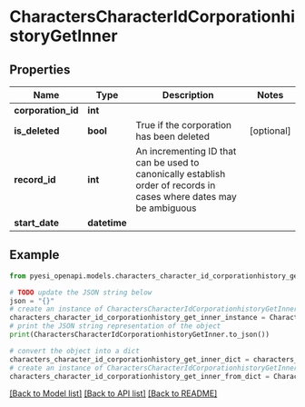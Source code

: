 # CharactersCharacterIdCorporationhistoryGetInner


## Properties

Name | Type | Description | Notes
------------ | ------------- | ------------- | -------------
**corporation_id** | **int** |  | 
**is_deleted** | **bool** | True if the corporation has been deleted | [optional] 
**record_id** | **int** | An incrementing ID that can be used to canonically establish order of records in cases where dates may be ambiguous | 
**start_date** | **datetime** |  | 

## Example

```python
from pyesi_openapi.models.characters_character_id_corporationhistory_get_inner import CharactersCharacterIdCorporationhistoryGetInner

# TODO update the JSON string below
json = "{}"
# create an instance of CharactersCharacterIdCorporationhistoryGetInner from a JSON string
characters_character_id_corporationhistory_get_inner_instance = CharactersCharacterIdCorporationhistoryGetInner.from_json(json)
# print the JSON string representation of the object
print(CharactersCharacterIdCorporationhistoryGetInner.to_json())

# convert the object into a dict
characters_character_id_corporationhistory_get_inner_dict = characters_character_id_corporationhistory_get_inner_instance.to_dict()
# create an instance of CharactersCharacterIdCorporationhistoryGetInner from a dict
characters_character_id_corporationhistory_get_inner_from_dict = CharactersCharacterIdCorporationhistoryGetInner.from_dict(characters_character_id_corporationhistory_get_inner_dict)
```
[[Back to Model list]](../README.md#documentation-for-models) [[Back to API list]](../README.md#documentation-for-api-endpoints) [[Back to README]](../README.md)


